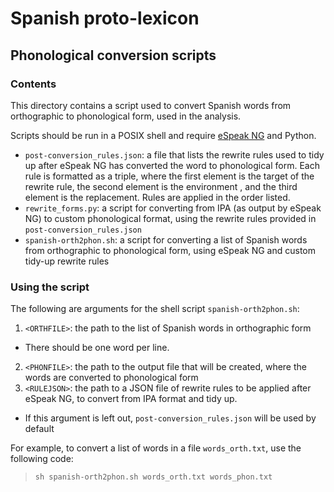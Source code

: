# Spanish proto-lexicon

## Phonological conversion scripts

### Contents

This directory contains a script used to convert Spanish words from orthographic to phonological form, used in the analysis.

Scripts should be run in a POSIX shell and require [eSpeak NG](https://github.com/espeak-ng/espeak-ng) and Python.

- `post-conversion_rules.json`: a file that lists the rewrite rules used to tidy up after eSpeak NG has converted the word to phonological form. Each rule is formatted as a triple, where the first element is the target of the rewrite rule, the second element is the environment , and the third element is the replacement. Rules are applied in the order listed.  
- `rewrite_forms.py`: a script for converting from IPA (as output by eSpeak NG) to custom phonological format, using the rewrite rules provided in `post-conversion_rules.json`  
- `spanish-orth2phon.sh`: a script for converting a list of Spanish words from orthographic to phonological form, using eSpeak NG and custom tidy-up rewrite rules  

### Using the script

The following are arguments for the shell script `spanish-orth2phon.sh`:  
1. `<ORTHFILE>`: the path to the list of Spanish words in orthographic form  
  - There should be one word per line.  
2. `<PHONFILE>`: the path to the output file that will be created, where the words are converted to phonological form  
3. `<RULEJSON>`: the path to a JSON file of rewrite rules to be applied after eSpeak NG, to convert from IPA format and tidy up.  
  - If this argument is left out, `post-conversion_rules.json` will be used by default  

For example, to convert a list of words in a file `words_orth.txt`, use the following code:  
  >`sh spanish-orth2phon.sh words_orth.txt words_phon.txt`  